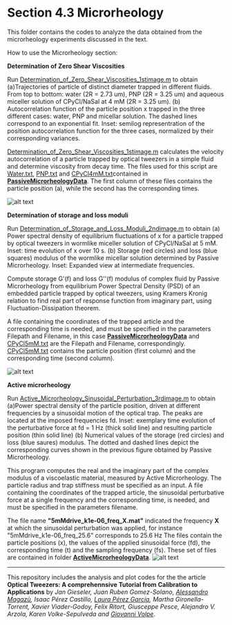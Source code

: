 # Section 4.3  Microrheology

This folder contains the codes to analyze the data obtained from the microrheology experiments discussed  in the text.
 
How to use the Microrheology section:


**Determination of Zero Shear Viscosities**

Run [Determination_of_Zero_Shear_Viscosities_1stimage.m](Determination_of_Zero_Shear_Viscosities_1stimage.m)  to obtain (a)Trajectories of particle of distinct diameter trapped in different fluids. From top to bottom: water (2R = 2.73 um), PNP
(2R = 3.25 um) and aqueous miceller solution of CPyCl/NaSal at 4 mM (2R = 3.25 um). (b) Autocorrelation function of the particle position x trapped in the three different cases:
water, PNP and micellar solution. The dashed lines correspond to an exponential
fit. Inset: semilog representration of the position autocorrelation function for the three
cases, normalized by their corresponding variances.

[Determination_of_Zero_Shear_Viscosities_1stimage.m](Determination_of_Zero_Shear_Viscosities_1stimage.m) calculates the velocity autocorrelation of a particle trapped by optical tweezers in a 
simple fluid and determine viscosity from decay time. The files used for this script are [Water.txt](PassiveMicrorheologyData/Water.txt),  [PNP.txt](PassiveMicrorheologyData/PNP.txt) and  [CPyCl4mM.txt](PassiveMicrorheologyData/CPyCl4mM.txt)contained in **[PassiveMicrorheologyData](PassiveMicrorheologyData/)**. The first column of these files contains the particle position (a), while the second has the corresponding times. 



![alt text](https://github.com/LauraPerezG/tweezers_AOP_tutorial/blob/merge_26nov_ales_lau/sec_4_3_microrheology_ruben/figures/1_Zero_shear_visc.jpg 
"Zero Shear viscosities")

**Determination of storage and loss moduli**


Run [Determination_of_Storage_and_Loss_Moduli_2ndimage.m](Determination_of_Storage_and_Loss_Moduli_2ndimage.m) to obtain (a) Power spectral density of
equilibrium fluctuations of x for a particle trapped by optical tweezers in wormlike miceller
solution of CPyCl/NaSal at 5 mM. Inset: time evolution of x over 10 s. (b) Storage (red circles) and loss (blue squares) modulus of the wormlike micellar solution determined by Passive Microrheology. Inset: Expanded view at intermediate frequencies.

Compute storage G'(f) and loss G''(f) modulus of complex fluid by Passive Microrheology from equilibrium Power Spectral Density (PSD) of an embedded particle trapped by optical tweezers, using Kramers Kronig relation to find real part of response function from imaginary part, using Fluctuation-Dissipation theorem.

A file containing the coordinates of the trapped article and the corresponding time is needed, and must be specified in the parameters Filepath and Filename, in this case **[PassiveMicrorheologyData](PassiveMicrorheologyData/)** and [CPyCl5mM.txt](PassiveMicrorheologyData/CPyCl5mM.txt) are the Filepath and Filename, correspondingly.
[CPyCl5mM.txt](PassiveMicrorheologyData/CPyCl5mM.txt)  contains the particle position (first column) and the corresponding time (second column).



![alt text](https://github.com/LauraPerezG/tweezers_AOP_tutorial/blob/merge_26nov_ales_lau/sec_4_3_microrheology_ruben/figures/2_Storage_and_loss.jpg 
"Storeage and loss")



**Active microrheology**

Run [Active_Microrheology_Sinusoidal_Perturbation_3rdimage.m](Active_Microrheology_Sinusoidal_Perturbation_3rdimage.m) to obtain (a)Power spectral density of the particle position, driven at different frequencies by a sinusoidal motion of the optical trap. The peaks are located at the imposed frequencies fd. Inset: exemplary time evolution of the perturbative force at fd = 1 Hz (thick solid line) and resulting particle position (thin solid line) (b) Numerical values of the storage (red circles) and loss (blue saures) modulus. The dotted and dashed lines depict the corresponding curves shown in  the previous figure obtained
by Passive Microrheology.


This program computes the real and the imaginary part of the complex modulus of a viscoelastic material, measured by Active Microrheology. The particle radius and trap stiffness must be specified as an input. A file containing the coordinates of the trapped article, the sinusoidal 
perturbative force at a single frequency and the corresponding time, is needed, and must be specified in the parameters filename. 


The file name **"5mMdrive_k1e-06_freq_X.mat"** indicated the frequency  **X** at which the sinusoidal perturbation was applied, for instance "5mMdrive_k1e-06_freq_25.6" corresponds to 25.6 Hz
The files contain the particle positions (x), the values of the applied sinusoidal force (fd), the corresponding time (t) and the sampling frequency (fs). These set of files are contained in folder **[ActiveMicrorheologyData](ActiveMicrorheologyData/)**.
![alt text](https://github.com/LauraPerezG/tweezers_AOP_tutorial/blob/merge_26nov_ales_lau/sec_4_3_microrheology_ruben/figures/3_Active_mic_sinusoidal.jpg 
"Storeage and loss")



***


 
This repository includes the analysis and plot codes for the the article **Optical Tweezers: A comprehennsive Tutorial  from Calibration to Applications** by *Jan Gieseler, Juan Ruben Gomez-Solano, [Alessandro Magazù](http://softmatterlab.org/people/alessandro-magazzu/),  Isaac Pérez Castillo, [Laura Pérez García](http://softmatterlab.org/people/laura-perez-garcia/), Martha Gironella-Torrent, Xavier Viader-Godoy, Felix Ritort, Giusceppe Pesce, Alejandro V. Arzola, Karen Volke-Sepulveda and [Giovanni Volpe](http://softmatterlab.org/people/giovanni-volpe/)*. 
 
